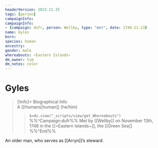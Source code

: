 ```yaml
---
headerVersion: 2023.11.25
tags: [person]
campaignInfo: 
campaignInfo: 
- {campaign: dufr, person: Wellby, type: "met", date: 1748-11-13}
name: Gyles
born:
species: human
ancestry:
gender: male
whereabouts: ~Eastern Islands~
dm_owner: tim
dm_notes: color
---
```

# Gyles
>[!info]+ Biographical Info  
> A [[Humans|human]] (he/him)  
>> `$=dv.view("_scripts/view/get_Whereabouts")`  
>> %%^Campaign:dufr%% Met by [[Wellby]] on November 13th, 1748 in the [[~Eastern Islands~]], the [[Green Sea]] %%^End%%

An older man, who serves as [[Arryn]]’s steward. 